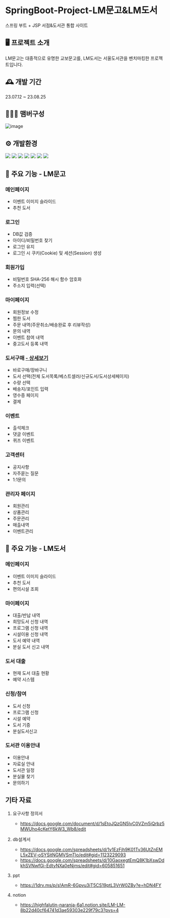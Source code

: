# SpringBoot-Project-LM문고&LM도서
스프링 부트 + JSP 서점&도서관 통합 사이트
## 🖥️ 프로젝트 소개
LM문고는 대중적으로 유명한 교보문고를, LM도서는 서울도서관을 벤치마킹한 프로젝트입니다. 
## 🕰️ 개발 기간
23.07.12 ~ 23.08.25
## 🧑‍🤝‍🧑 맴버구성
![image](https://github.com/rarararararaa/project_lm/assets/95171793/7dedd79a-0cb4-429d-8562-a9d6b9524e2c)

## ⚙️ 개발환경
<img src="https://img.shields.io/badge/Java-FCC624?style=for-the-badge&logoColor=black"> <img src="https://img.shields.io/badge/spring-6DB33F?style=for-the-badge&logo=spring&logoColor=black">
<img src="https://img.shields.io/badge/oracle 11g-F80000?style=for-the-badge&logo=oracle&logoColor=white">
<img src="https://img.shields.io/badge/javascript-F7DF1E?style=for-the-badge&logo=javascript&logoColor=black">
<img src="https://img.shields.io/badge/jquery-0769AD?style=for-the-badge&logo=jquery&logoColor=black">
<img src="https://img.shields.io/badge/HTML5-E34F26?style=for-the-badge&logo=html5&logoColor=black">
<img src="https://img.shields.io/badge/css3-1572B6?style=for-the-badge&logo=css3&logoColor=black">

## 📌 주요 기능 - LM문고
### 메인페이지
- 이벤트 이미지 슬라이드
- 추천 도서
### 로그인
- DB값 검증
- 아이디/비밀번호 찾기
- 로그인 유지
- 로그인 시 쿠키(Cookie) 및 세션(Session) 생성
### 회원가입
- 비밀번호 SHA-256 해시 함수 암호화
- 주소지 입력(선택)
### 마이페이지
- 회원정보 수정
- 찜한 도서
- 주문 내역(주문취소/배송완료 후 리뷰작성)
- 문의 내역
- 이벤트 참여 내역
- 중고도서 등록 내역
### 도서구매 [- 상세보기](https://github.com/rarararararaa/project_lm/wiki/%EC%A3%BC%EC%9A%94-%EA%B8%B0%EB%8A%A5-%EC%86%8C%EA%B0%9C(%EB%8F%84%EC%84%9C%EA%B5%AC%EB%A7%A4))
- 바로구매/장바구니
- 도서 선택(전체 도서목록/베스트셀러/신규도서/도서상세페이지)
- 수량 선택
- 배송지/포인트 입력
- 영수증 페이지
- 결제
### 이벤트
- 출석체크
- 댓글 이벤트
- 퀴즈 이벤트
### 고객센터
- 공지사항
- 자주묻는 질문
- 1:1문의
### 관리자 페이지
- 회원관리
- 상품관리
- 주문관리
- 매출내역
- 이벤트관리

## 📌 주요 기능 - LM도서
### 메인페이지
- 이벤트 이미지 슬라이드
- 추천 도서
- 편의시설 조회
### 마이페이지
- 대출/반납 내역
- 희망도서 신청 내역
- 프로그램 신청 내역
- 시설이용 신청 내역
- 도서 예약 내역
- 분실 도서 신고 내역
### 도서 대출
- 현재 도서 대출 현황
- 예약 시스템
### 신청/참여
- 도서 신청
- 프로그램 신청
- 시설 예약
- 도서 기증
- 분실도서신고
### 도서관 이용안내
- 이용안내
- 자료실 안내
- 도서관 일정
- 분실물 찾기
- 문의하기


## 기타 자료
1. 요구사항 정의서
    - https://docs.google.com/document/d/1sEtoJQzGN5lvC0VZm5iQrbz5MWUho4cKetY6kW3_Wb8/edit

2. db설계서
    - https://docs.google.com/spreadsheets/d/1y1EzFjh9K01Tv36UtZnEML5xZEV-oSYSitNGMVSmTlo/edit#gid=1123229093
    - https://docs.google.com/spreadsheets/d/10GaoxegtEmQ8K1bXswDdkhSVNwfGi-EdtyNXa0eNjms/edit#gid=605851651
3. ppt
    - https://1drv.ms/p/s!AmR-6Gpvu3iT5CS19ptL3VrW0ZBy?e=hDN4FY
4. notion
    - https://highfalutin-naranja-6a1.notion.site/LM-LM-8b22d40cf64741d3ae59303e229f79c3?pvs=4
